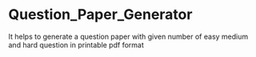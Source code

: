 # Question_Paper_Generator
It helps to generate a question paper with given number of easy medium and hard question in printable pdf format
